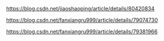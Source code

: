 https://blog.csdn.net/jiaoshaoping/article/details/80420834

https://blog.csdn.net/fanxiangru999/article/details/79074730

https://blog.csdn.net/fanxiangru999/article/details/79381966